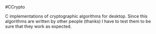 #CCrypto

C implementations of cryptographic algorithms for desktop. Since this algorithms are written by other people (thanks) I have to test them to be sure that they work as expected.